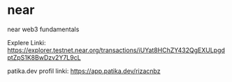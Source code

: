 # near
near web3 fundamentals

Explere Linki:
https://explorer.testnet.near.org/transactions/iUYat8HChZY432QgEXULpgdptZpS1K8BwDzv2Y7L9cL

patika.dev profil linki:
https://app.patika.dev/rizacnbz
